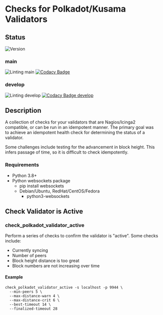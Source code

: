 # Checks for Polkadot/Kusama Validators
## Status
![Version](https://img.shields.io/bitbucket/issues/leeclemens/check_polkadot_validator)
### main
![Linting main](https://github.com/leeclemens/check_polkadot_validator/actions/workflows/linters.yml/badge.svg?branch=main)
[![Codacy Badge](https://app.codacy.com/project/badge/Grade/54641d02ffdd4a819cfd221b8a3e6c86?branch=main)](https://app.codacy.com/gh/leeclemens/check_polkadot_validator/dashboard?utm_source=gh&utm_medium=referral&utm_content=&utm_campaign=Badge_grade)

### develop
![Linting develop](https://github.com/leeclemens/check_polkadot_validator/actions/workflows/linters.yml/badge.svg?branch=develop)
[![Codacy Badge develop](https://api.codacy.com/project/badge/Grade/54641d02ffdd4a819cfd221b8a3e6c86?branch=develop)](https://app.codacy.com/gh/leeclemens/check_polkadot_validator?utm_source=github.com&utm_medium=referral&utm_content=leeclemens/check_polkadot_validator&utm_campaign=Badge_Grade)

## Description
A collection of checks for your validators that are Nagios/Icinga2 compatible, or can be run in an idempotent manner.
The primary goal was to achieve an idempotent health check for determining the status of a validator.

Some challenges include testing for the advancement in block height. This infers passage of time,
so it is difficult to check idempotently.

### Requirements
* Python 3.8+
* Python websockets package
  * pip install websockets
  * Debian/Ubuntu, RedHat/CentOS/Fedora
    * python3-websockets

## Check Validator is Active
### check_polkadot_validator_active
Perform a series of checks to confirm the validator is "active". Some checks include:
- Currently syncing
- Number of peers
- Block height distance is too great
- Block numbers are not increasing over time

#### Example
```
check_polkadot_validator_active -s localhost -p 9944 \
  --min-peers 5 \
  --max-distance-warn 4 \
  --max-distance-crit 6 \
  --best-timeout 14 \
  --finalized-timeout 28
```
